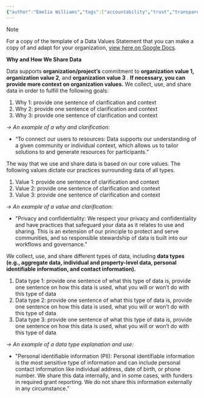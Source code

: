 ```yaml
---
{"author":"Emelia Williams","tags":["accountability","trust","transparency","datamanagement"],"dg-publish":true,"permalink":"/tools-and-templates/data-values-statement-template/","dgPassFrontmatter":true}
---
```



> [!NOTE]
>  For a copy of the template of a Data Values Statement that you can make a copy of and adapt for your organization, [view here on Google Docs](https://docs.google.com/document/d/1_Z4AzUOVpXllvzrhL-8iWfNE2q70XBjojI8_2or7cIs/edit?usp=sharing). 



**Why and How We Share Data** 

Data supports **organization/project’s** commitment to **organization value 1,** **organization value 2**, and **organization value 3** . **If necessary, you can provide more context on organization values.** We collect, use, and share data in order to fulfill the following goals:

1. Why 1: provide one sentence of clarification and context
2. Why 2: provide one sentence of clarification and context
3. Why 3: provide one sentence of clarification and context

*→ An example of a why and clarification:* 
- “To connect our users to resources: Data supports our understanding of a given community or individual context, which allows us to tailor solutions to and generate resources for participants.”


The way that we use and share data is based on our core values. The following values dictate our practices surrounding data of all types. 

1. Value 1: provide one sentence of clarification and context
2. Value 2: provide one sentence of clarification and context
3. Value 3: provide one sentence of clarification and context

*→ An example of a value and clarification:* 
- "Privacy and confidentiality: We respect your privacy and confidentiality and have practices that safeguard your data as it relates to use and sharing. This is an extension of our principle to protect and serve communities, and so responsible stewardship of data is built into our workflows and governance.”


We collect, use, and share different types of data, including **data types (e.g., aggregate data, individual and property-level data, personal identifiable information, and contact information).** 

1. Data type 1: provide one sentence of what this type of data is, provide one sentence on how this data is used, what you will or won’t do with this type of data
2. Data type 2: provide one sentence of what this type of data is, provide one sentence on how this data is used, what you will or won’t do with this type of data
3. Data type 3: provide one sentence of what this type of data is, provide one sentence on how this data is used, what you will or won’t do with this type of data

  

*→ An example of a data type explanation and use:* 
- "Personal identifiable information (PII): Personal identifiable information is the most sensitive type of information and can include personal contact information like individual address, date of birth, or phone number. We share this data internally, and in some cases, with funders in required grant reporting. We do not share this information externally in any circumstance.”